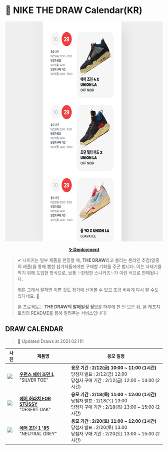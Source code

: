 # 👟 NIKE THE DRAW Calendar(KR)

<div align="center">
  <a href="https://junhoyeo.github.io/NIKE-THE-DRAW-Calendar/">
    <img src="./docs/images/preview.png" alt="Preview image of deployed application" height="700px" width="700px" />
  </a>
</div>

<p align="center">
  <a href="https://junhoyeo.github.io/NIKE-THE-DRAW-Calendar/">
    <strong>✨ Deployment</strong>
  </a>
</p>

> ✔ 나이키는 일부 제품을 런칭할 때, **THE DRAW**라고 불리는 온라인 추첨(일종의 래플)을 통해 뽑힌 참가자들에게만 구매할 기회를 주곤 합니다. 이는 사재기를 막기 위해 도입한 방식으로, 보통 ✨한정판 스니커즈✨가 이런 식으로 판매됩니다.
>
> 뭐튼 그래서 잘하면 이쁜 것도 정가에 신어볼 수 있고 조금 비싸게 다시 팔 수도 있다네요. 🤭
>
> 본 프로젝트는 **THE DRAW의 발매일정 정보**를 하루에 한 번 모은 뒤, 본 레포지토리의 README를 통해 알려주는 서비스입니다!

## DRAW CALENDAR

<!-- DRAW CALENDAR: START -->

> 👟 Updated Draws at 2021.02.11‼️

| 사진 | 제품명 | 응모 일정 |
| --- | ---- | ------- |
| <img src="https://static-breeze.nike.co.kr/kr/ko_kr/cmsstatic/product/CD0461-001/b720dd57-9019-4400-b81a-78c00e5456ee_primary.jpg?snkrBrowse" width="256" /> | <a href="https://www.nike.com/kr/launch/t/women/fw/basketball/CD0461-001/zqgj63/wmns-air-jordan-1-high-og"><strong>우먼스 에어 조던 1</strong><br /></a> "SILVER TOE" | <strong>응모 기간 : 2/12(금) 10:00 ~ 11:00 (1시간)</strong><br />당첨자 발표 : 2/12(금) 12:00<br />당첨자 구매 기간 : 2/12(금) 12:00 ~ 14:00 (2시간) |
| <img src="https://static-breeze.nike.co.kr/kr/ko_kr/cmsstatic/product/DD1381-200/0e5bcead-b123-4f02-884d-92538db7091b_primary.jpg?snkrBrowse" width="256" /> | <a href="https://www.nike.com/kr/launch/t/men/fw/nike-sportswear/DD1381-200/kiyy82/nike-air-huarache-le"><strong>에어 허라치 FOR STÜSSY</strong><br /></a> "DESERT OAK" | <strong>응모 기간 : 2/18(목) 11:00 ~ 12:00 (1시간)</strong><br />당첨자 발표 : 2/18(목) 13:00<br />당첨자 구매 기간 : 2/18(목) 13:00 ~ 15:00 (2시간) |
| <img src="https://static-breeze.nike.co.kr/kr/ko_kr/cmsstatic/product/BQ4422-100/8043619f-7029-405a-a09a-a67253a3df0c_primary.jpg?snkrBrowse" width="256" /> | <a href="https://www.nike.com/kr/launch/t/men/fw/basketball/BQ4422-100/dvaq25/air-jordan-1-hi-85"><strong>에어 조던 1 '85</strong><br /></a> "NEUTRAL GREY" | <strong>응모 기간 : 2/20(토) 11:00 ~ 12:00 (1시간)</strong><br />당첨자 발표 : 2/20(토) 13:00<br />당첨자 구매 기간 : 2/20(토) 13:00 ~ 15:00 (2시간) |

<!-- DRAW CALENDAR: END -->
